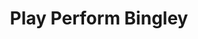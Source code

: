 ---
title: Play Perform Bingley
slug: play_perform_bingley
image: helps5.jpg
order: 15
short-description: "Volunteers are needed for a new group that wants to give amateur
  musicians the chance to perform in a friendly supportive setting.   \n"
description: |
    We're looking for people to run a monthly group that will provide an opportunity for musicians and singers to perform in a friendly supportive setting, with an emphasis on instruments that you might associate with an orchestra. A similar opportunity can be found at the [Bradford Music Club](http://www.bradfordmusicclub.org.uk/).

    Play Perform Bingley would:

    * Meet once a month somewhere in the Bingley District
    * Provide an appreciative sympathetic audience
    * Not expect performances to be 'professional'
    * Be a mix of musicians and non-performing audience
    * Have a half time break so people can chat and mingle

    Performers would maybe:

    * Be the pupils of music teachers
    * Come from along the Aire Valley
    * Be of any standard  - we would welcome learners

    We would need:
    * A room with a good piano
    * (4 - 6) People to organise the group/events
    * A good MC (Master of Ceremonies) or host
    * People to volunteer their help
    * A regular evening(?) meeting time (7 -9?) and day (Monday?)

    Some places that might have a room and a piano:
    * Cottingley Primary
    * Beckfoot school
    * Little Theatre
    * Church House (
    * Cullingworth Village Hall
    * St Aidens Church, Crossflatts

    **Other notes**<br>
    The Bradford Music Club is based around pre-booked 10 minute slots. There is a Leeds group that does a similar thing where auditions are required. Those in the room discussing the initial idea did not like the idea of auditions.

    There would be a cost to rent a space. Perhaps anyone that attends could pay a small amount to cover the cost. Spaces seem to be available from £13 - £20 per hour. We have a list of meeting spaces, with some idea of costs, that was collated in the last year.

    ## TASKS
    Find a group of people to do the work on this. If you are interested, or just want to find out more, please [contact us].

    Find places that might have a room and a piano. Can you check our list above, or suggest somewhere else? Can you turn this into a list of Pro's and Con's for each venue?

    Find some people that might want to perform. Are you interested, do you know someone who might be? Let us know and we'll keep a list of people and their contact details.

    Find some people that might volunteer to help at events, even though they may not want to be more involved. Would you volunteer at an event to setup the room, meet and greet people, organise a performance running order, etc

permalink: "/help/play_perform_bingley.html"
layout: help_page
---